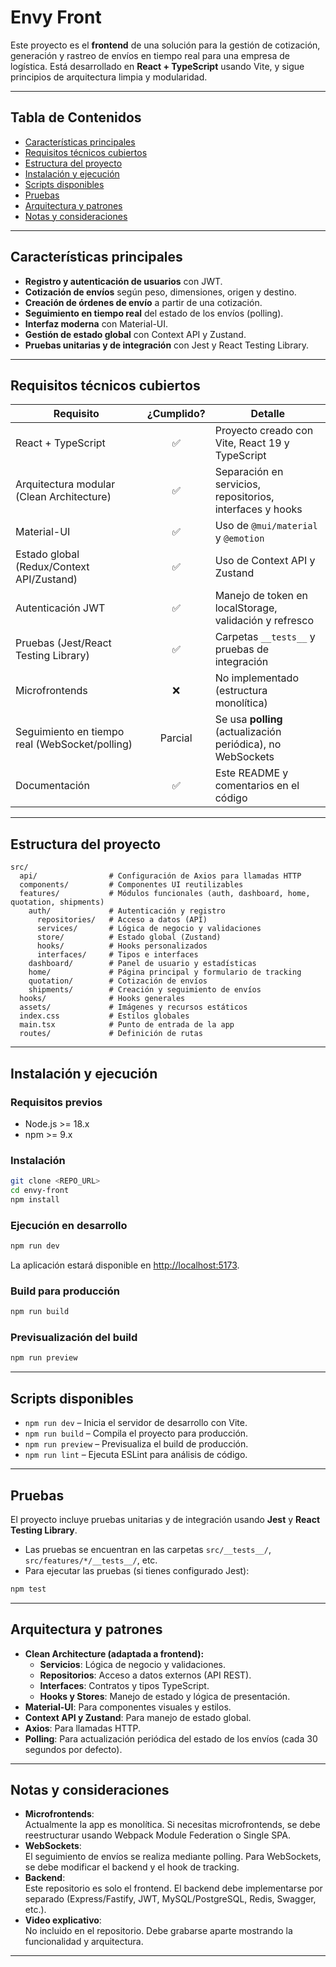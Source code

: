 # Envy Front

Este proyecto es el **frontend** de una solución para la gestión de cotización, generación y rastreo de envíos en tiempo real para una empresa de logística. Está desarrollado en **React + TypeScript** usando Vite, y sigue principios de arquitectura limpia y modularidad.

---

## Tabla de Contenidos

- [Características principales](#características-principales)
- [Requisitos técnicos cubiertos](#requisitos-técnicos-cubiertos)
- [Estructura del proyecto](#estructura-del-proyecto)
- [Instalación y ejecución](#instalación-y-ejecución)
- [Scripts disponibles](#scripts-disponibles)
- [Pruebas](#pruebas)
- [Arquitectura y patrones](#arquitectura-y-patrones)
- [Notas y consideraciones](#notas-y-consideraciones)

---

## Características principales

- **Registro y autenticación de usuarios** con JWT.
- **Cotización de envíos** según peso, dimensiones, origen y destino.
- **Creación de órdenes de envío** a partir de una cotización.
- **Seguimiento en tiempo real** del estado de los envíos (polling).
- **Interfaz moderna** con Material-UI.
- **Gestión de estado global** con Context API y Zustand.
- **Pruebas unitarias y de integración** con Jest y React Testing Library.

---

## Requisitos técnicos cubiertos

| Requisito                                    | ¿Cumplido? | Detalle                                                                 |
|-----------------------------------------------|:----------:|-------------------------------------------------------------------------|
| React + TypeScript                           |     ✅     | Proyecto creado con Vite, React 19 y TypeScript                         |
| Arquitectura modular (Clean Architecture)     |     ✅     | Separación en servicios, repositorios, interfaces y hooks                |
| Material-UI                                  |     ✅     | Uso de `@mui/material` y `@emotion`                                     |
| Estado global (Redux/Context API/Zustand)     |     ✅     | Uso de Context API y Zustand                                            |
| Autenticación JWT                            |     ✅     | Manejo de token en localStorage, validación y refresco                  |
| Pruebas (Jest/React Testing Library)          |     ✅     | Carpetas `__tests__` y pruebas de integración                           |
| Microfrontends                               |     ❌     | No implementado (estructura monolítica)                                 |
| Seguimiento en tiempo real (WebSocket/polling)|  Parcial   | Se usa **polling** (actualización periódica), no WebSockets             |
| Documentación                                |     ✅     | Este README y comentarios en el código                                  |

---

## Estructura del proyecto

```
src/
  api/                # Configuración de Axios para llamadas HTTP
  components/         # Componentes UI reutilizables
  features/           # Módulos funcionales (auth, dashboard, home, quotation, shipments)
    auth/             # Autenticación y registro
      repositories/   # Acceso a datos (API)
      services/       # Lógica de negocio y validaciones
      store/          # Estado global (Zustand)
      hooks/          # Hooks personalizados
      interfaces/     # Tipos e interfaces
    dashboard/        # Panel de usuario y estadísticas
    home/             # Página principal y formulario de tracking
    quotation/        # Cotización de envíos
    shipments/        # Creación y seguimiento de envíos
  hooks/              # Hooks generales
  assets/             # Imágenes y recursos estáticos
  index.css           # Estilos globales
  main.tsx            # Punto de entrada de la app
  routes/             # Definición de rutas 
```

---

## Instalación y ejecución

### **Requisitos previos**
- Node.js >= 18.x
- npm >= 9.x

### **Instalación**

```bash
git clone <REPO_URL>
cd envy-front
npm install
```

### **Ejecución en desarrollo**

```bash
npm run dev
```
La aplicación estará disponible en [http://localhost:5173](http://localhost:5173).

### **Build para producción**

```bash
npm run build
```

### **Previsualización del build**

```bash
npm run preview
```

---

## Scripts disponibles

- `npm run dev` – Inicia el servidor de desarrollo con Vite.
- `npm run build` – Compila el proyecto para producción.
- `npm run preview` – Previsualiza el build de producción.
- `npm run lint` – Ejecuta ESLint para análisis de código.

---

## Pruebas

El proyecto incluye pruebas unitarias y de integración usando **Jest** y **React Testing Library**.

- Las pruebas se encuentran en las carpetas `src/__tests__/`, `src/features/*/__tests__/`, etc.
- Para ejecutar las pruebas (si tienes configurado Jest):

```bash
npm test
```

---

## Arquitectura y patrones

- **Clean Architecture (adaptada a frontend):**
  - **Servicios**: Lógica de negocio y validaciones.
  - **Repositorios**: Acceso a datos externos (API REST).
  - **Interfaces**: Contratos y tipos TypeScript.
  - **Hooks y Stores**: Manejo de estado y lógica de presentación.
- **Material-UI**: Para componentes visuales y estilos.
- **Context API y Zustand**: Para manejo de estado global.
- **Axios**: Para llamadas HTTP.
- **Polling**: Para actualización periódica del estado de los envíos (cada 30 segundos por defecto).

---

## Notas y consideraciones

- **Microfrontends**:  
  Actualmente la app es monolítica. Si necesitas microfrontends, se debe reestructurar usando Webpack Module Federation o Single SPA.
- **WebSockets**:  
  El seguimiento de envíos se realiza mediante polling. Para WebSockets, se debe modificar el backend y el hook de tracking.
- **Backend**:  
  Este repositorio es solo el frontend. El backend debe implementarse por separado (Express/Fastify, JWT, MySQL/PostgreSQL, Redis, Swagger, etc.).
- **Video explicativo**:  
  No incluido en el repositorio. Debe grabarse aparte mostrando la funcionalidad y arquitectura.

---


